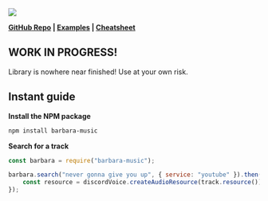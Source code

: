 <img src="media://Banner.png">

<b> [GitHub Repo](https://github.com/Avoxel284/barbara) | [Examples](https://github.com/Avoxel284/barbara/examples) | [Cheatsheet](https://github.com/Avoxel284/barbara/cheatsheet.md)</b>

## WORK IN PROGRESS!

Library is nowhere near finished! Use at your own risk.

## Instant guide

**Install the NPM package**

```sh
npm install barbara-music
```

**Search for a track**

```js
const barbara = require("barbara-music");

barbara.search("never gonna give you up", { service: "youtube" }).then((track) => {
	const resource = discordVoice.createAudioResource(track.resource());
});
```
